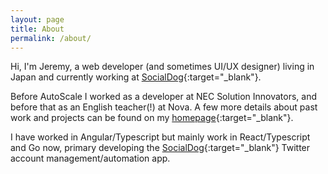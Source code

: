 ```yaml
---
layout: page
title: About
permalink: /about/
---
```


Hi, I'm Jeremy, a web developer (and sometimes UI/UX designer) living in Japan and currently working at [SocialDog](https://socialdog.jp){:target="\_blank"}.  

Before AutoScale I worked as a developer at NEC Solution Innovators, and before that as an English teacher(!) at Nova. 
A few more details about past work and projects can be found on my [homepage](https://jjohns.com){:target="\_blank"}.

I have worked in Angular/Typescript but mainly work in React/Typescript and Go now, primary developing the [SocialDog](https://social-dog.net/en){:target="\_blank"} Twitter account management/automation app.
